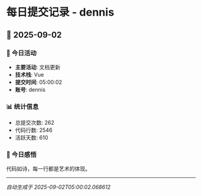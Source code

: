 # 每日提交记录 - dennis

## 📅 2025-09-02

### 🎯 今日活动
- **主要活动**: 文档更新
- **技术栈**: Vue
- **提交时间**: 05:00:02
- **账号**: dennis

### 📊 统计信息
- 总提交次数: 262
- 代码行数: 2546
- 活跃天数: 610

### 💭 今日感悟
代码如诗，每一行都是艺术的体现。

---
*自动生成于 2025-09-02T05:00:02.068612*

